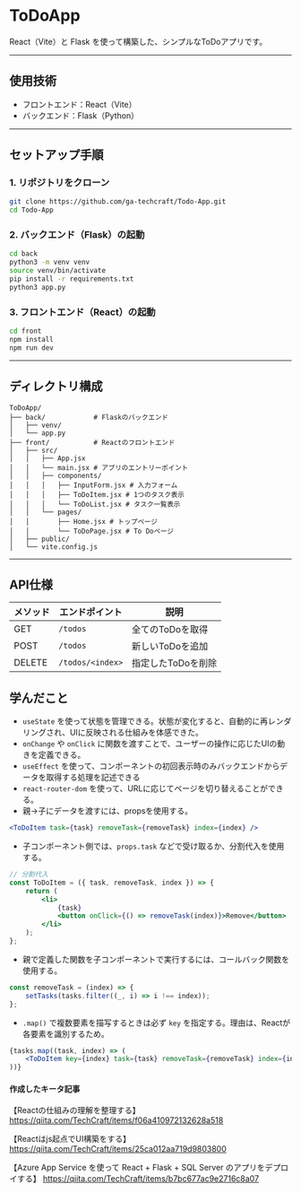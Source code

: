 
# ToDoApp

React（Vite）と Flask を使って構築した、シンプルなToDoアプリです。

---

## 使用技術

- フロントエンド：React（Vite）
- バックエンド：Flask（Python）

---

## セットアップ手順

### 1. リポジトリをクローン

```bash
git clone https://github.com/ga-techcraft/Todo-App.git
cd Todo-App
````

### 2. バックエンド（Flask）の起動

```bash
cd back
python3 -m venv venv
source venv/bin/activate
pip install -r requirements.txt
python3 app.py
```

### 3. フロントエンド（React）の起動

```bash
cd front
npm install
npm run dev
```

---

## ディレクトリ構成

```
ToDoApp/
├── back/            # Flaskのバックエンド
│   ├── venv/
│   └── app.py
├── front/           # Reactのフロントエンド
│   ├── src/
│   │   ├── App.jsx
│   │   └── main.jsx # アプリのエントリーポイント
│   │   ├── components/
│   │   │   ├── InputForm.jsx # 入力フォーム
│   │   │   ├── ToDoItem.jsx # 1つのタスク表示
│   │   │   └── ToDoList.jsx # タスク一覧表示
│   │   └── pages/
│   │       ├── Home.jsx # トップページ
│   │       └── ToDoPage.jsx # To Doページ
│   ├── public/
│   └── vite.config.js

```

---

## API仕様

| メソッド   | エンドポイント          | 説明          |
| ------ | ---------------- | ----------- |
| GET    | `/todos`         | 全てのToDoを取得  |
| POST   | `/todos`         | 新しいToDoを追加  |
| DELETE | `/todos/<index>` | 指定したToDoを削除 |

## 学んだこと
* `useState` を使って状態を管理できる。状態が変化すると、自動的に再レンダリングされ、UIに反映される仕組みを体感できた。
* `onChange` や `onClick` に関数を渡すことで、ユーザーの操作に応じたUIの動きを定義できる。
* `useEffect` を使って、コンポーネントの初回表示時のみバックエンドからデータを取得する処理を記述できる
* `react-router-dom` を使って、URLに応じてページを切り替えることができる。
* 親→子にデータを渡すには、propsを使用する。
``` jsx
<ToDoItem task={task} removeTask={removeTask} index={index} />
```
* 子コンポーネント側では、`props.task` などで受け取るか、分割代入を使用する。
``` jsx
// 分割代入
const ToDoItem = ({ task, removeTask, index }) => {
    return (
        <li>
            {task}
            <button onClick={() => removeTask(index)}>Remove</button>
        </li>
    );
};
```
* 親で定義した関数を子コンポーネントで実行するには、コールバック関数を使用する。
``` jsx
const removeTask = (index) => {
    setTasks(tasks.filter((_, i) => i !== index));
};
```
* `.map()` で複数要素を描写するときは必ず `key` を指定する。理由は、Reactが各要素を識別するため。
``` jsx
{tasks.map((task, index) => (
    <ToDoItem key={index} task={task} removeTask={removeTask} index={index} />
))}
```
 
#### 作成したキータ記事
【Reactの仕組みの理解を整理する】
https://qiita.com/TechCraft/items/f06a410972132628a518

【Reactはjs起点でUI構築をする】
https://qiita.com/TechCraft/items/25ca012aa719d9803800

【Azure App Service を使って React + Flask + SQL Server のアプリをデプロイする】
https://qiita.com/TechCraft/items/b7bc677ac9e2716c8a07